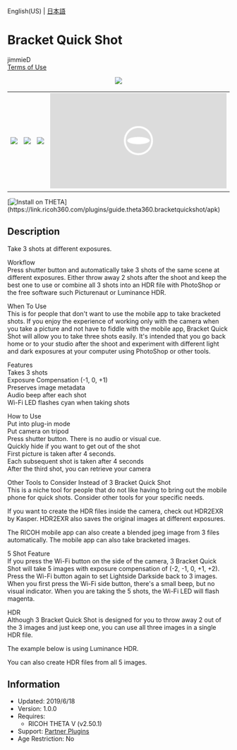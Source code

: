 English(US) | [日本語](README.ja.md)

# Bracket Quick Shot

jimmieD  
[Terms of Use](https://www.apache.org/licenses/LICENSE-2.0.html)

<div align="center"><img src="./1.png"><table><tr><td><img src="./2.png"></td><td><img src="./3.png"></td><td><img src="./4.png"></td><td><img src="./5.png"></td></tr></table></div>

[![Install on THETA](https://assets.ricoh360.com/image/upload/v1/front/theta/install-button.svg?)](https://link.ricoh360.com/plugins/guide.theta360.bracketquickshot/apk)

## Description

<div id="plugin-description">

Take 3 shots at different exposures.  
  
Workflow  
Press shutter button and automatically take 3 shots of the same scene at different exposures. Either throw away 2 shots after the shoot and keep the best one to use or combine all 3 shots into an HDR file with PhotoShop or the free software such Picturenaut or Luminance HDR.  
  
When To Use  
This is for people that don't want to use the mobile app to take bracketed shots. If you enjoy the experience of working only with the camera when you take a picture and not have to fiddle with the mobile app, Bracket Quick Shot will allow you to take three shots easily. It's intended that you go back home or to your studio after the shoot and experiment with different light and dark exposures at your computer using PhotoShop or other tools.  
  
Features  
Takes 3 shots  
Exposure Compensation (-1, 0, +1)  
Preserves image metadata  
Audio beep after each shot  
Wi-Fi LED flashes cyan when taking shots  
  
How to Use  
Put into plug-in mode  
Put camera on tripod  
Press shutter button. There is no audio or visual cue.  
Quickly hide if you want to get out of the shot  
First picture is taken after 4 seconds.  
Each subsequent shot is taken after 4 seconds  
After the third shot, you can retrieve your camera  
  
Other Tools to Consider Instead of 3 Bracket Quick Shot  
This is a niche tool for people that do not like having to bring out the mobile phone for quick shots. Consider other tools for your specific needs.  
  
If you want to create the HDR files inside the camera, check out HDR2EXR by Kasper. HDR2EXR also saves the original images at different exposures.  
  
The RICOH mobile app can also create a blended jpeg image from 3 files automatically. The mobile app can also take bracketed images.
  
5 Shot Feature  
If you press the Wi-Fi button on the side of the camera, 3 Bracket Quick Shot will take 5 images with exposure compensation of (-2, -1, 0, +1, +2). Press the Wi-Fi button again to set Lightside Darkside back to 3 images. When you first press the Wi-Fi side button, there's a small beep, but no visual indicator. When you are taking the 5 shots, the Wi-Fi LED will flash magenta.  
  
HDR  
Although 3 Bracket Quick Shot is designed for you to throw away 2 out of the 3 images and just keep one, you can use all three images in a single HDR file.  
  
The example below is using Luminance HDR.  
  
You can also create HDR files from all 5 images.  

</div>
  
## Information

- Updated: 2019/6/18
- Version: 1.0.0
- Requires:
  - RICOH THETA V (v2.50.1)
- Support: [Partner Plugins](https://community.theta360.guide/c/theta-api-usage/plugin)
- Age Restriction: No
